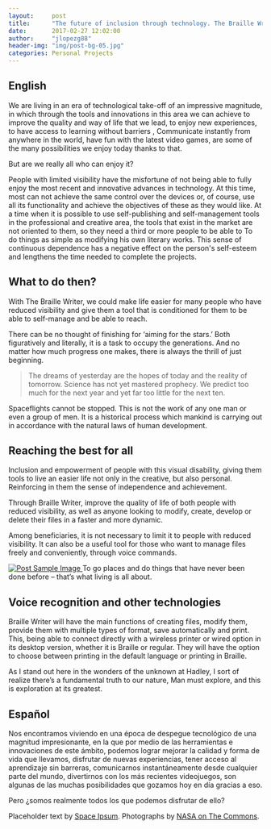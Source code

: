 ```yaml
---
layout:     post
title:      "The future of inclusion through technology. The Braille Writer App?"
date:       2017-02-27 12:02:00
author:     "jlopezg88"
header-img: "img/post-bg-05.jpg"
categories: Personal Projects
---
```




<h2 style="">English</h2>

<p>We are living in an era of technological take-off of an impressive magnitude, in which through the tools and innovations in this area we can achieve to improve the quality and way of life that we lead, to enjoy new experiences, to have access to learning without barriers , Communicate instantly from anywhere in the world, have fun with the latest video games, are some of the many possibilities we enjoy today thanks to that.</p>

<p>But are we really all who can enjoy it?</p>

<p>People with limited visibility have the misfortune of not being able to fully enjoy the most recent and innovative advances in technology. At this time, most can not achieve the same control over the devices or, of course, use all its functionality and achieve the objectives of these as they would like. At a time when it is possible to use self-publishing and self-management tools in the professional and creative area, the tools that exist in the market are not oriented to them, so they need a third or more people to be able to To do things as simple as modifying his own literary works. This sense of continuous dependence has a negative effect on the person's self-esteem and lengthens the time needed to complete the projects.</p>



<h2 class="section-heading">What to do then?</h2>

<p>With The Braille Writer, we could make life easier for many people who have reduced visibility and give them a tool that is conditioned for them to be able to self-manage and be able to reach.</p>

<p>There can be no thought of finishing for ‘aiming for the stars.’ Both figuratively and literally, it is a task to occupy the generations. And no matter how much progress one makes, there is always the thrill of just beginning.</p>

<blockquote>The dreams of yesterday are the hopes of today and the reality of tomorrow. Science has not yet mastered prophecy. We predict too much for the next year and yet far too little for the next ten.</blockquote>

<p>Spaceflights cannot be stopped. This is not the work of any one man or even a group of men. It is a historical process which mankind is carrying out in accordance with the natural laws of human development.</p>

<h2 class="section-heading">Reaching the best for all</h2>

<p>Inclusion and empowerment of people with this visual disability, giving them tools to live an easier life not only in the creative, but also personal. Reinforcing in them the sense of independence and achievement.</p>
<p>
Through Braille Writer, improve the quality of life of both people with reduced visibility, as well as anyone looking to modify, create, develop or delete their files in a faster and more dynamic.</p>

<p>Among beneficiaries, it is not necessary to limit it to people with reduced visibility. It can also be a useful tool for those who want to manage files freely and conveniently, through voice commands.</p>

<a href="#">
    <img src="{{ site.baseurl }}/img/post-sample-image.jpg" class="img-responsive" alt="Post Sample Image">
</a>
<span class="caption text-muted">To go places and do things that have never been done before – that’s what living is all about.</span>


<h2 class="section-heading">Voice recognition and other technologies</h2>

<p>Braille Writer will have the main functions of creating files, modify them, provide them with multiple types of format, save automatically and print. This, being able to connect directly with a wireless printer or wired option in its desktop version, whether it is Braille or regular. They will have the option to choose between printing in the default language or printing in Braille.</p>

<p>As I stand out here in the wonders of the unknown at Hadley, I sort of realize there’s a fundamental truth to our nature, Man must explore, and this is exploration at its greatest.</p>






<h2 style="">Español</h2>



<p>Nos encontramos viviendo en una época de despegue tecnológico de una magnitud impresionante, en la que por medio de las herramientas e innovaciones de este ámbito, podemos lograr mejorar la calidad y forma de vida que llevamos, disfrutar de nuevas experiencias, tener acceso al aprendizaje sin barreras, comunicarnos instantáneamente desde cualquier parte del mundo, divertirnos con los más recientes videojuegos, son algunas de las muchas posibilidades que gozamos hoy en día gracias a eso. </p>

<p>Pero ¿somos realmente todos los que podemos disfrutar de ello?</p>

<p>Placeholder text by <a href="http://spaceipsum.com/">Space Ipsum</a>. Photographs by <a href="https://www.flickr.com/photos/nasacommons/">NASA on The Commons</a>.</p>
